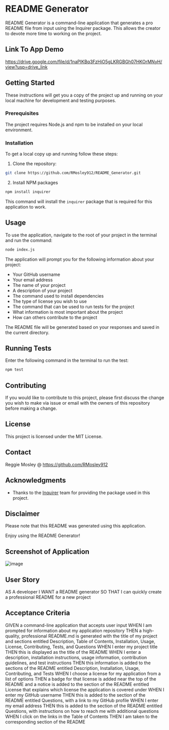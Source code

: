 

# README Generator

README Generator is a command-line application that generates a pro README file from input using the Inquirer package. This allows the creator to devote more time to working on the project.

## Link To App Demo

https://drive.google.com/file/d/1naPIKBq3FzHiO5gLKRGBGh07HKOrMNyH/view?usp=drive_link

## Getting Started

These instructions will get you a copy of the project up and running on your local machine for development and testing purposes.

### Prerequisites

The project requires Node.js and npm to be installed on your local environment. 

### Installation

To get a local copy up and running follow these steps:

1. Clone the repository:

```bash
git clone https://github.com/RMosley912/README_Generator.git
```

2. Install NPM packages

```bash
npm install inquirer
```

This command will install the `inquirer` package that is required for this application to work. 

## Usage

To use the application, navigate to the root of your project in the terminal and run the command:

```bash
node index.js
```

The application will prompt you for the following information about your project:

- Your GitHub username
- Your email address
- The name of your project
- A description of your project
- The command used to install dependencies
- The type of license you wish to use
- The command that can be used to run tests for the project
- What information is most important about the project
- How can others contribute to the project

The README file will be generated based on your responses and saved in the current directory.

## Running Tests

Enter the following command in the terminal to run the test:

```bash
npm test
```

## Contributing

If you would like to contribute to this project, please first discuss the change you wish to make via issue or email with the owners of this repository before making a change.

## License

This project is licensed under the MIT License.

## Contact

Reggie Mosley @ https://github.com/RMosley912

## Acknowledgments

- Thanks to the [Inquirer](https://www.npmjs.com/package/inquirer) team for providing the package used in this project.

## Disclaimer

Please note that this README was generated using this application.

Enjoy using the README Generator!


## Screenshot of Application

![image](https://github.com/RMosley912/README_Generator/assets/122495055/b74b5a1a-e269-452b-8681-05cf6b2f7a8b)



## User Story
AS A developer
I WANT a README generator
SO THAT I can quickly create a professional README for a new project

## Acceptance Criteria
GIVEN a command-line application that accepts user input
WHEN I am prompted for information about my application repository
THEN a high-quality, professional README.md is generated with the title of my project and sections entitled Description, Table of Contents, Installation, Usage, License, Contributing, Tests, and Questions
WHEN I enter my project title
THEN this is displayed as the title of the README
WHEN I enter a description, installation instructions, usage information, contribution guidelines, and test instructions
THEN this information is added to the sections of the README entitled Description, Installation, Usage, Contributing, and Tests
WHEN I choose a license for my application from a list of options
THEN a badge for that license is added near the top of the README and a notice is added to the section of the README entitled License that explains which license the application is covered under
WHEN I enter my GitHub username
THEN this is added to the section of the README entitled Questions, with a link to my GitHub profile
WHEN I enter my email address
THEN this is added to the section of the README entitled Questions, with instructions on how to reach me with additional questions
WHEN I click on the links in the Table of Contents
THEN I am taken to the corresponding section of the README

